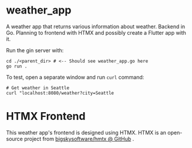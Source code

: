 # weather_app
A weather app that returns various information about weather. Backend in Go. Planning to frontend with HTMX and possibly create a Flutter app with it.

Run the gin server with:

```
cd ./<parent_dir> # <-- Should see weather_app.go here
go run .
```

To test, open a separate window and run `curl` command:

```
# Get weather in Seattle
curl "localhost:8080/weather?city=Seattle
```

# HTMX Frontend
This weather app's frontend is designed using HTMX. HTMX is an open-source project from [bigskysoftware/hmtx @ GitHub](https://github.com/bigskysoftware/htmx) .
